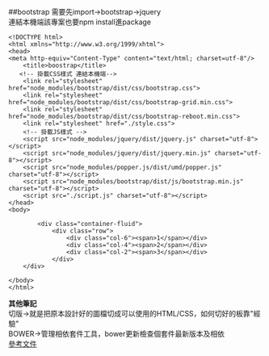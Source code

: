 ##bootstrap
需要先import->bootstrap->jquery   
連結本機端該專案也要npm install進package
```
<!DOCTYPE html>
<html xmlns="http://www.w3.org/1999/xhtml">
<head>
<meta http-equiv="Content-Type" content="text/html; charset=utf-8"/>
    <title>boostrap</title>
   <!-- 掛載CSS樣式 連結本機端-->
    <link rel="stylesheet" href="node_modules/bootstrap/dist/css/bootstrap.css">
    <link rel="stylesheet" href="node_modules/bootstrap/dist/css/bootstrap-grid.min.css"> 
    <link rel="stylesheet" href="node_modules/bootstrap/dist/css/bootstrap-reboot.min.css">
    <link rel="stylesheet" href="./style.css">
    <!-- 掛載JS樣式 -->
    <script src="node_modules/jquery/dist/jquery.js" charset="utf-8"></script>
    <script src="node_modules/jquery/dist/jquery.min.js" charset="utf-8"></script>
    <script src="node_modules/popper.js/dist/umd/popper.js" charset="utf-8"></script>
    <script src="node_modules/bootstrap/dist/js/bootstrap.min.js" charset="utf-8"></script>  
    <script src="./script.js" charset="utf-8"></script>
</head>
<body>
    
        <div class="container-fluid">   
            <div class="row">
                <div class="col-6"><span>1</span></div>
                <div class="col-4"><span>2</span></div>
                <div class="col-2"><span>3</span></div>
            </div>
    </div>
    
</body>
</html>
```

**其他筆記**   
切版->就是把原本設計好的圖檔切成可以使用的HTML/CSS，如何切好的板靠"經驗"   
BOWER->管理相依套件工具，bower更新檢查個套件最新版本及相依   
[參考文件](https://ithelp.ithome.com.tw/articles/10159261)